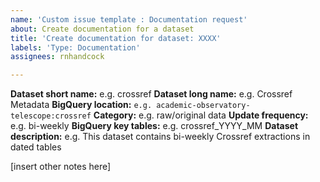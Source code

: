 ```yaml
---
name: 'Custom issue template : Documentation request'
about: Create documentation for a dataset
title: 'Create documentation for dataset: XXXX'
labels: 'Type: Documentation'
assignees: rnhandcock

---
```


**Dataset short name:** e.g. crossref
**Dataset long name:** e.g. Crossref Metadata
**BigQuery location:** `e.g. academic-observatory-telescope:crossref`
**Category:** e.g. raw/original data
**Update frequency:** e.g. bi-weekly
**BigQuery key tables:** e.g. crossref_YYYY_MM
**Dataset description:** e.g. This dataset contains bi-weekly Crossref extractions in dated tables

[insert other notes here]
